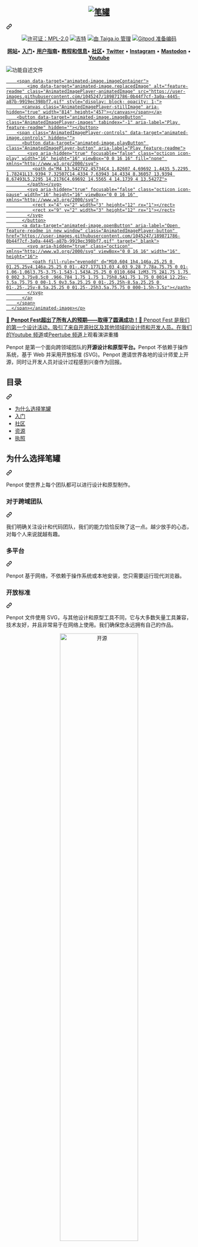 <div class="Box-sc-g0xbh4-0 bJMeLZ js-snippet-clipboard-copy-unpositioned" data-hpc="true"><article class="markdown-body entry-content container-lg" itemprop="text"><div class="markdown-heading" dir="auto"><h1 align="center" tabindex="-1" class="heading-element" dir="auto">
  <br>
  <a target="_blank" rel="noopener noreferrer nofollow" href="https://camo.githubusercontent.com/889a3a22c9f69d9bce1643f4f65bbdd01d863050d64682b2c48c5bcb9e635bd9/68747470733a2f2f70656e706f742e6170702f696d616765732f726561646d652f6769742d726561646d652d6865616465722e706e67"><img src="https://camo.githubusercontent.com/889a3a22c9f69d9bce1643f4f65bbdd01d863050d64682b2c48c5bcb9e635bd9/68747470733a2f2f70656e706f742e6170702f696d616765732f726561646d652f6769742d726561646d652d6865616465722e706e67" alt="笔罐" data-canonical-src="https://penpot.app/images/readme/git-readme-header.png" style="max-width: 100%;"></a>
</h1><a id="user-content-----" class="anchor" aria-label="永久链接：" href="#----"><svg class="octicon octicon-link" viewBox="0 0 16 16" version="1.1" width="16" height="16" aria-hidden="true"><path d="m7.775 3.275 1.25-1.25a3.5 3.5 0 1 1 4.95 4.95l-2.5 2.5a3.5 3.5 0 0 1-4.95 0 .751.751 0 0 1 .018-1.042.751.751 0 0 1 1.042-.018 1.998 1.998 0 0 0 2.83 0l2.5-2.5a2.002 2.002 0 0 0-2.83-2.83l-1.25 1.25a.751.751 0 0 1-1.042-.018.751.751 0 0 1-.018-1.042Zm-4.69 9.64a1.998 1.998 0 0 0 2.83 0l1.25-1.25a.751.751 0 0 1 1.042.018.751.751 0 0 1 .018 1.042l-1.25 1.25a3.5 3.5 0 1 1-4.95-4.95l2.5-2.5a3.5 3.5 0 0 1 4.95 0 .751.751 0 0 1-.018 1.042.751.751 0 0 1-1.042.018 1.998 1.998 0 0 0-2.83 0l-2.5 2.5a1.998 1.998 0 0 0 0 2.83Z"></path></svg></a></div>
<p align="center" dir="auto"><a href="https://www.mozilla.org/en-US/MPL/2.0" rel="nofollow"><img src="https://camo.githubusercontent.com/3fcf3d6b678ea15fde3cf7d6af0e242160366282d62a7c182d83a50bfee3f45e/68747470733a2f2f696d672e736869656c64732e696f2f62616467652f4d504c2d322e302d626c75652e737667" alt="许可证：MPL-2.0" style="max-width: 100%;"></a>
<a href="https://gitter.im/penpot/community" rel="nofollow"><img src="https://camo.githubusercontent.com/5b0aecb33434f82a7b158eab7247544235ada0cf7eeb9ce8e52562dd67f614b7/68747470733a2f2f6261646765732e6769747465722e696d2f736572656e6f2d78797a2f636f6d6d756e6974792e737667" alt="吉特" style="max-width: 100%;"></a>
<a href="https://tree.taiga.io/project/penpot/" title="由 Taiga.io 管理" rel="nofollow"><img src="https://camo.githubusercontent.com/4a1d1112f0272e3393b1e8da312ff4435418e9e2eb4c0964881e3680f90a653c/68747470733a2f2f696d672e736869656c64732e696f2f62616467652f6d616e61676564253230776974682d54414947412e696f2d3730396631342e737667" alt="由 Taiga.io 管理" style="max-width: 100%;"></a>
<a href="https://gitpod.io/#https://github.com/penpot/penpot" rel="nofollow"><img src="https://camo.githubusercontent.com/daadb4894128d1e19b72d80236f5959f1f2b47f9fe081373f3246131f0189f6c/68747470733a2f2f696d672e736869656c64732e696f2f62616467652f476974706f642d72656164792d2d746f2d2d636f64652d626c75653f6c6f676f3d676974706f64" alt="Gitpod 准备编码" style="max-width: 100%;"></a></p>
<p align="center" dir="auto">
    <a href="https://penpot.app/" rel="nofollow"><b><font style="vertical-align: inherit;"><font style="vertical-align: inherit;">网站</font></font></b></a><font style="vertical-align: inherit;"><font style="vertical-align: inherit;">•
    </font></font><a href="https://help.penpot.app/technical-guide/getting-started/" rel="nofollow"><b><font style="vertical-align: inherit;"><font style="vertical-align: inherit;">入门</font></font></b></a><font style="vertical-align: inherit;"><font style="vertical-align: inherit;">•
    </font></font><a href="https://help.penpot.app/user-guide/" rel="nofollow"><b><font style="vertical-align: inherit;"><font style="vertical-align: inherit;">用户指南</font></font></b></a><font style="vertical-align: inherit;"><font style="vertical-align: inherit;">•
    </font></font><a href="https://help.penpot.app/user-guide/introduction/info/" rel="nofollow"><b><font style="vertical-align: inherit;"><font style="vertical-align: inherit;">教程和信息</font></font></b></a><font style="vertical-align: inherit;"><font style="vertical-align: inherit;">•
    </font></font><a href="https://community.penpot.app/" rel="nofollow"><b><font style="vertical-align: inherit;"><font style="vertical-align: inherit;">社区</font></font></b></a><font style="vertical-align: inherit;"><font style="vertical-align: inherit;">•
    </font></font><a href="https://twitter.com/penpotapp" rel="nofollow"><b><font style="vertical-align: inherit;"><font style="vertical-align: inherit;"> Twitter</font></font></b></a><font style="vertical-align: inherit;"><font style="vertical-align: inherit;"> •
    </font></font><a href="https://instagram.com/penpot.app" rel="nofollow"><b><font style="vertical-align: inherit;"><font style="vertical-align: inherit;"> Instagram</font></font></b></a><font style="vertical-align: inherit;"><font style="vertical-align: inherit;"> •
    </font></font><a href="https://fosstodon.org/@penpot/" rel="nofollow"><b><font style="vertical-align: inherit;"><font style="vertical-align: inherit;"> Mastodon</font></font></b></a><font style="vertical-align: inherit;"><font style="vertical-align: inherit;"> •
    </font></font><a href="https://www.youtube.com/channel/UCAqS8G72uv9P5HG1IfgnQ9g" rel="nofollow"><b><font style="vertical-align: inherit;"><font style="vertical-align: inherit;"> Youtube</font></font></b></a>
</p>
<p dir="auto"><animated-image data-catalyst=""><a target="_blank" rel="noopener noreferrer nofollow" href="https://user-images.githubusercontent.com/1045247/189871786-0b44f7cf-3a0a-4445-a87b-9919ec398bf7.gif" data-target="animated-image.originalLink"><img src="https://user-images.githubusercontent.com/1045247/189871786-0b44f7cf-3a0a-4445-a87b-9919ec398bf7.gif" alt="功能自述文件" style="max-width: 100%; display: inline-block;" data-target="animated-image.originalImage"></a>
      <span class="AnimatedImagePlayer" data-target="animated-image.player" hidden="">
        <a data-target="animated-image.replacedLink" class="AnimatedImagePlayer-images" href="https://user-images.githubusercontent.com/1045247/189871786-0b44f7cf-3a0a-4445-a87b-9919ec398bf7.gif" target="_blank">
          
        <span data-target="animated-image.imageContainer">
            <img data-target="animated-image.replacedImage" alt="feature-readme" class="AnimatedImagePlayer-animatedImage" src="https://user-images.githubusercontent.com/1045247/189871786-0b44f7cf-3a0a-4445-a87b-9919ec398bf7.gif" style="display: block; opacity: 1;">
          <canvas class="AnimatedImagePlayer-stillImage" aria-hidden="true" width="814" height="457"></canvas></span></a>
        <button data-target="animated-image.imageButton" class="AnimatedImagePlayer-images" tabindex="-1" aria-label="Play feature-readme" hidden=""></button>
        <span class="AnimatedImagePlayer-controls" data-target="animated-image.controls" hidden="">
          <button data-target="animated-image.playButton" class="AnimatedImagePlayer-button" aria-label="Play feature-readme">
            <svg aria-hidden="true" focusable="false" class="octicon icon-play" width="16" height="16" viewBox="0 0 16 16" fill="none" xmlns="http://www.w3.org/2000/svg">
              <path d="M4 13.5427V2.45734C4 1.82607 4.69692 1.4435 5.2295 1.78241L13.9394 7.32507C14.4334 7.63943 14.4334 8.36057 13.9394 8.67493L5.2295 14.2176C4.69692 14.5565 4 14.1739 4 13.5427Z">
            </path></svg>
            <svg aria-hidden="true" focusable="false" class="octicon icon-pause" width="16" height="16" viewBox="0 0 16 16" xmlns="http://www.w3.org/2000/svg">
              <rect x="4" y="2" width="3" height="12" rx="1"></rect>
              <rect x="9" y="2" width="3" height="12" rx="1"></rect>
            </svg>
          </button>
          <a data-target="animated-image.openButton" aria-label="Open feature-readme in new window" class="AnimatedImagePlayer-button" href="https://user-images.githubusercontent.com/1045247/189871786-0b44f7cf-3a0a-4445-a87b-9919ec398bf7.gif" target="_blank">
            <svg aria-hidden="true" class="octicon" xmlns="http://www.w3.org/2000/svg" viewBox="0 0 16 16" width="16" height="16">
              <path fill-rule="evenodd" d="M10.604 1h4.146a.25.25 0 01.25.25v4.146a.25.25 0 01-.427.177L13.03 4.03 9.28 7.78a.75.75 0 01-1.06-1.06l3.75-3.75-1.543-1.543A.25.25 0 0110.604 1zM3.75 2A1.75 1.75 0 002 3.75v8.5c0 .966.784 1.75 1.75 1.75h8.5A1.75 1.75 0 0014 12.25v-3.5a.75.75 0 00-1.5 0v3.5a.25.25 0 01-.25.25h-8.5a.25.25 0 01-.25-.25v-8.5a.25.25 0 01.25-.25h3.5a.75.75 0 000-1.5h-3.5z"></path>
            </svg>
          </a>
        </span>
      </span></animated-image></p>
<p dir="auto"><font style="vertical-align: inherit;"><font style="vertical-align: inherit;">🎇 </font></font><strong><font style="vertical-align: inherit;"><font style="vertical-align: inherit;">Penpot Fest超出了所有人的预期——取得了圆满成功！</font></font></strong><font style="vertical-align: inherit;"><font style="vertical-align: inherit;">🎇 Penpot Fest 是我们的第一个设计活动，吸引了来自开源社区及其他领域的设计师和开发人员。</font></font><a href="https://www.youtube.com/playlist?list=PLgcCPfOv5v56-fghJo2dHNBqL9zlDTslh" rel="nofollow"><font style="vertical-align: inherit;"><font style="vertical-align: inherit;">在我们的Youtube 频道</font></font></a><font style="vertical-align: inherit;"><font style="vertical-align: inherit;">或</font><a href="https://peertube.kaleidos.net/w/p/1tWgyJTt8sKbWwCEcBimZW" rel="nofollow"><font style="vertical-align: inherit;">Peertube 频道</font></a><font style="vertical-align: inherit;">上观看演讲重播</font></font><a href="https://peertube.kaleidos.net/w/p/1tWgyJTt8sKbWwCEcBimZW" rel="nofollow"><font style="vertical-align: inherit;"></font></a></p>
<p dir="auto"><font style="vertical-align: inherit;"><font style="vertical-align: inherit;">Penpot 是第一个</font><font style="vertical-align: inherit;">面向跨领域团队的</font></font><strong><font style="vertical-align: inherit;"><font style="vertical-align: inherit;">开源设计和原型平台。</font></font></strong><font style="vertical-align: inherit;"><font style="vertical-align: inherit;">Penpot 不依赖于操作系统，基于 Web 并采用开放标准 (SVG)。</font><font style="vertical-align: inherit;">Penpot 邀请世界各地的设计师爱上开源，同时让开发人员对设计过程感到兴奋作为回报。</font></font></p>
<div class="markdown-heading" dir="auto"><h2 tabindex="-1" class="heading-element" dir="auto"><font style="vertical-align: inherit;"><font style="vertical-align: inherit;">目录</font></font></h2><a id="user-content-table-of-contents" class="anchor" aria-label="永久链接：目录" href="#table-of-contents"><svg class="octicon octicon-link" viewBox="0 0 16 16" version="1.1" width="16" height="16" aria-hidden="true"><path d="m7.775 3.275 1.25-1.25a3.5 3.5 0 1 1 4.95 4.95l-2.5 2.5a3.5 3.5 0 0 1-4.95 0 .751.751 0 0 1 .018-1.042.751.751 0 0 1 1.042-.018 1.998 1.998 0 0 0 2.83 0l2.5-2.5a2.002 2.002 0 0 0-2.83-2.83l-1.25 1.25a.751.751 0 0 1-1.042-.018.751.751 0 0 1-.018-1.042Zm-4.69 9.64a1.998 1.998 0 0 0 2.83 0l1.25-1.25a.751.751 0 0 1 1.042.018.751.751 0 0 1 .018 1.042l-1.25 1.25a3.5 3.5 0 1 1-4.95-4.95l2.5-2.5a3.5 3.5 0 0 1 4.95 0 .751.751 0 0 1-.018 1.042.751.751 0 0 1-1.042.018 1.998 1.998 0 0 0-2.83 0l-2.5 2.5a1.998 1.998 0 0 0 0 2.83Z"></path></svg></a></div>
<ul dir="auto">
<li><a href="#why-penpot"><font style="vertical-align: inherit;"><font style="vertical-align: inherit;">为什么选择笔罐</font></font></a></li>
<li><a href="#getting-started"><font style="vertical-align: inherit;"><font style="vertical-align: inherit;">入门</font></font></a></li>
<li><a href="#community"><font style="vertical-align: inherit;"><font style="vertical-align: inherit;">社区</font></font></a></li>
<li><a href="#resources"><font style="vertical-align: inherit;"><font style="vertical-align: inherit;">资源</font></font></a></li>
<li><a href="#license"><font style="vertical-align: inherit;"><font style="vertical-align: inherit;">执照</font></font></a></li>
</ul>
<div class="markdown-heading" dir="auto"><h2 tabindex="-1" class="heading-element" dir="auto"><font style="vertical-align: inherit;"><font style="vertical-align: inherit;">为什么选择笔罐</font></font></h2><a id="user-content-why-penpot" class="anchor" aria-label="永久链接：为什么选择 Penpot" href="#why-penpot"><svg class="octicon octicon-link" viewBox="0 0 16 16" version="1.1" width="16" height="16" aria-hidden="true"><path d="m7.775 3.275 1.25-1.25a3.5 3.5 0 1 1 4.95 4.95l-2.5 2.5a3.5 3.5 0 0 1-4.95 0 .751.751 0 0 1 .018-1.042.751.751 0 0 1 1.042-.018 1.998 1.998 0 0 0 2.83 0l2.5-2.5a2.002 2.002 0 0 0-2.83-2.83l-1.25 1.25a.751.751 0 0 1-1.042-.018.751.751 0 0 1-.018-1.042Zm-4.69 9.64a1.998 1.998 0 0 0 2.83 0l1.25-1.25a.751.751 0 0 1 1.042.018.751.751 0 0 1 .018 1.042l-1.25 1.25a3.5 3.5 0 1 1-4.95-4.95l2.5-2.5a3.5 3.5 0 0 1 4.95 0 .751.751 0 0 1-.018 1.042.751.751 0 0 1-1.042.018 1.998 1.998 0 0 0-2.83 0l-2.5 2.5a1.998 1.998 0 0 0 0 2.83Z"></path></svg></a></div>
<p dir="auto"><font style="vertical-align: inherit;"><font style="vertical-align: inherit;">Penpot 使世界上每个团队都可以进行设计和原型制作。</font></font></p>
<div class="markdown-heading" dir="auto"><h3 tabindex="-1" class="heading-element" dir="auto"><font style="vertical-align: inherit;"><font style="vertical-align: inherit;">对于跨域团队</font></font></h3><a id="user-content-for-cross-domain-teams" class="anchor" aria-label="永久链接：适用于跨域团队" href="#for-cross-domain-teams"><svg class="octicon octicon-link" viewBox="0 0 16 16" version="1.1" width="16" height="16" aria-hidden="true"><path d="m7.775 3.275 1.25-1.25a3.5 3.5 0 1 1 4.95 4.95l-2.5 2.5a3.5 3.5 0 0 1-4.95 0 .751.751 0 0 1 .018-1.042.751.751 0 0 1 1.042-.018 1.998 1.998 0 0 0 2.83 0l2.5-2.5a2.002 2.002 0 0 0-2.83-2.83l-1.25 1.25a.751.751 0 0 1-1.042-.018.751.751 0 0 1-.018-1.042Zm-4.69 9.64a1.998 1.998 0 0 0 2.83 0l1.25-1.25a.751.751 0 0 1 1.042.018.751.751 0 0 1 .018 1.042l-1.25 1.25a3.5 3.5 0 1 1-4.95-4.95l2.5-2.5a3.5 3.5 0 0 1 4.95 0 .751.751 0 0 1-.018 1.042.751.751 0 0 1-1.042.018 1.998 1.998 0 0 0-2.83 0l-2.5 2.5a1.998 1.998 0 0 0 0 2.83Z"></path></svg></a></div>
<p dir="auto"><font style="vertical-align: inherit;"><font style="vertical-align: inherit;">我们明确关注设计和代码团队，我们的能力恰恰反映了这一点。</font><font style="vertical-align: inherit;">越少放手的心态，对每个人来说就越有趣。</font></font></p>
<div class="markdown-heading" dir="auto"><h3 tabindex="-1" class="heading-element" dir="auto"><font style="vertical-align: inherit;"><font style="vertical-align: inherit;">多平台</font></font></h3><a id="user-content-multiplatform" class="anchor" aria-label="永久链接：多平台" href="#multiplatform"><svg class="octicon octicon-link" viewBox="0 0 16 16" version="1.1" width="16" height="16" aria-hidden="true"><path d="m7.775 3.275 1.25-1.25a3.5 3.5 0 1 1 4.95 4.95l-2.5 2.5a3.5 3.5 0 0 1-4.95 0 .751.751 0 0 1 .018-1.042.751.751 0 0 1 1.042-.018 1.998 1.998 0 0 0 2.83 0l2.5-2.5a2.002 2.002 0 0 0-2.83-2.83l-1.25 1.25a.751.751 0 0 1-1.042-.018.751.751 0 0 1-.018-1.042Zm-4.69 9.64a1.998 1.998 0 0 0 2.83 0l1.25-1.25a.751.751 0 0 1 1.042.018.751.751 0 0 1 .018 1.042l-1.25 1.25a3.5 3.5 0 1 1-4.95-4.95l2.5-2.5a3.5 3.5 0 0 1 4.95 0 .751.751 0 0 1-.018 1.042.751.751 0 0 1-1.042.018 1.998 1.998 0 0 0-2.83 0l-2.5 2.5a1.998 1.998 0 0 0 0 2.83Z"></path></svg></a></div>
<p dir="auto"><font style="vertical-align: inherit;"><font style="vertical-align: inherit;">Penpot 基于网络，不依赖于操作系统或本地安装，您只需要运行现代浏览器。</font></font></p>
<div class="markdown-heading" dir="auto"><h3 tabindex="-1" class="heading-element" dir="auto"><font style="vertical-align: inherit;"><font style="vertical-align: inherit;">开放标准</font></font></h3><a id="user-content-open-standards" class="anchor" aria-label="永久链接：开放标准" href="#open-standards"><svg class="octicon octicon-link" viewBox="0 0 16 16" version="1.1" width="16" height="16" aria-hidden="true"><path d="m7.775 3.275 1.25-1.25a3.5 3.5 0 1 1 4.95 4.95l-2.5 2.5a3.5 3.5 0 0 1-4.95 0 .751.751 0 0 1 .018-1.042.751.751 0 0 1 1.042-.018 1.998 1.998 0 0 0 2.83 0l2.5-2.5a2.002 2.002 0 0 0-2.83-2.83l-1.25 1.25a.751.751 0 0 1-1.042-.018.751.751 0 0 1-.018-1.042Zm-4.69 9.64a1.998 1.998 0 0 0 2.83 0l1.25-1.25a.751.751 0 0 1 1.042.018.751.751 0 0 1 .018 1.042l-1.25 1.25a3.5 3.5 0 1 1-4.95-4.95l2.5-2.5a3.5 3.5 0 0 1 4.95 0 .751.751 0 0 1-.018 1.042.751.751 0 0 1-1.042.018 1.998 1.998 0 0 0-2.83 0l-2.5 2.5a1.998 1.998 0 0 0 0 2.83Z"></path></svg></a></div>
<p dir="auto"><font style="vertical-align: inherit;"><font style="vertical-align: inherit;">Penpot 文件使用 SVG，与其他设计和原型工具不同，它与大多数矢量工具兼容，技术友好，并且非常易于在网络上使用。</font><font style="vertical-align: inherit;">我们确保您永远拥有自己的作品。</font></font></p>
<p align="center" dir="auto">
  <a target="_blank" rel="noopener noreferrer nofollow" href="https://camo.githubusercontent.com/ff585052be9a7ed0f5100dac8fbf0920f58bbf1a25ad7fedbfd11d070cfbf5bb/68747470733a2f2f70656e706f742e6170702f696d616765732f726561646d652f6769742d6f70656e2e706e67"><img src="https://camo.githubusercontent.com/ff585052be9a7ed0f5100dac8fbf0920f58bbf1a25ad7fedbfd11d070cfbf5bb/68747470733a2f2f70656e706f742e6170702f696d616765732f726561646d652f6769742d6f70656e2e706e67" alt="开源" style="width: 65%; max-width: 100%;" data-canonical-src="https://penpot.app/images/readme/git-open.png"></a>
</p>
<div class="markdown-heading" dir="auto"><h2 tabindex="-1" class="heading-element" dir="auto"><font style="vertical-align: inherit;"><font style="vertical-align: inherit;">入门</font></font></h2><a id="user-content-getting-started" class="anchor" aria-label="永久链接：开始使用" href="#getting-started"><svg class="octicon octicon-link" viewBox="0 0 16 16" version="1.1" width="16" height="16" aria-hidden="true"><path d="m7.775 3.275 1.25-1.25a3.5 3.5 0 1 1 4.95 4.95l-2.5 2.5a3.5 3.5 0 0 1-4.95 0 .751.751 0 0 1 .018-1.042.751.751 0 0 1 1.042-.018 1.998 1.998 0 0 0 2.83 0l2.5-2.5a2.002 2.002 0 0 0-2.83-2.83l-1.25 1.25a.751.751 0 0 1-1.042-.018.751.751 0 0 1-.018-1.042Zm-4.69 9.64a1.998 1.998 0 0 0 2.83 0l1.25-1.25a.751.751 0 0 1 1.042.018.751.751 0 0 1 .018 1.042l-1.25 1.25a3.5 3.5 0 1 1-4.95-4.95l2.5-2.5a3.5 3.5 0 0 1 4.95 0 .751.751 0 0 1-.018 1.042.751.751 0 0 1-1.042.018 1.998 1.998 0 0 0-2.83 0l-2.5 2.5a1.998 1.998 0 0 0 0 2.83Z"></path></svg></a></div>
<div class="markdown-heading" dir="auto"><h3 tabindex="-1" class="heading-element" dir="auto"><font style="vertical-align: inherit;"><font style="vertical-align: inherit;">使用 Elestio 安装</font></font></h3><a id="user-content-install-with-elestio" class="anchor" aria-label="永久链接：使用 Elestio 安装" href="#install-with-elestio"><svg class="octicon octicon-link" viewBox="0 0 16 16" version="1.1" width="16" height="16" aria-hidden="true"><path d="m7.775 3.275 1.25-1.25a3.5 3.5 0 1 1 4.95 4.95l-2.5 2.5a3.5 3.5 0 0 1-4.95 0 .751.751 0 0 1 .018-1.042.751.751 0 0 1 1.042-.018 1.998 1.998 0 0 0 2.83 0l2.5-2.5a2.002 2.002 0 0 0-2.83-2.83l-1.25 1.25a.751.751 0 0 1-1.042-.018.751.751 0 0 1-.018-1.042Zm-4.69 9.64a1.998 1.998 0 0 0 2.83 0l1.25-1.25a.751.751 0 0 1 1.042.018.751.751 0 0 1 .018 1.042l-1.25 1.25a3.5 3.5 0 1 1-4.95-4.95l2.5-2.5a3.5 3.5 0 0 1 4.95 0 .751.751 0 0 1-.018 1.042.751.751 0 0 1-1.042.018 1.998 1.998 0 0 0-2.83 0l-2.5 2.5a1.998 1.998 0 0 0 0 2.83Z"></path></svg></a></div>
<p dir="auto"><a href="https://elest.io/" rel="nofollow"><font style="vertical-align: inherit;"><font style="vertical-align: inherit;">Elestio</font></font></a><font style="vertical-align: inherit;"><font style="vertical-align: inherit;">为精选开源软件的本地实例提供完全托管的服务！</font><font style="vertical-align: inherit;">这意味着您只需 3 分钟即可部署 Penpot 的专用实例，无需任何技术知识。</font></font></p>
<p dir="auto"><font style="vertical-align: inherit;"><font style="vertical-align: inherit;">您无需担心 DNS 配置、SMTP、备份、SSL 证书、操作系统和 Penpot 升级等等。</font></font></p>
<p dir="auto"><a href="https://help.penpot.app/technical-guide/getting-started/#install-with-elestio" rel="nofollow"><font style="vertical-align: inherit;"><font style="vertical-align: inherit;">开始使用 Elestio。</font></font></a></p>
<div class="markdown-heading" dir="auto"><h3 tabindex="-1" class="heading-element" dir="auto"><font style="vertical-align: inherit;"><font style="vertical-align: inherit;">使用 Docker 安装</font></font></h3><a id="user-content-install-with-docker" class="anchor" aria-label="永久链接：使用 Docker 安装" href="#install-with-docker"><svg class="octicon octicon-link" viewBox="0 0 16 16" version="1.1" width="16" height="16" aria-hidden="true"><path d="m7.775 3.275 1.25-1.25a3.5 3.5 0 1 1 4.95 4.95l-2.5 2.5a3.5 3.5 0 0 1-4.95 0 .751.751 0 0 1 .018-1.042.751.751 0 0 1 1.042-.018 1.998 1.998 0 0 0 2.83 0l2.5-2.5a2.002 2.002 0 0 0-2.83-2.83l-1.25 1.25a.751.751 0 0 1-1.042-.018.751.751 0 0 1-.018-1.042Zm-4.69 9.64a1.998 1.998 0 0 0 2.83 0l1.25-1.25a.751.751 0 0 1 1.042.018.751.751 0 0 1 .018 1.042l-1.25 1.25a3.5 3.5 0 1 1-4.95-4.95l2.5-2.5a3.5 3.5 0 0 1 4.95 0 .751.751 0 0 1-.018 1.042.751.751 0 0 1-1.042.018 1.998 1.998 0 0 0-2.83 0l-2.5 2.5a1.998 1.998 0 0 0 0 2.83Z"></path></svg></a></div>
<p dir="auto"><font style="vertical-align: inherit;"><font style="vertical-align: inherit;">您还可以在本地开始使用 Penpot 或使用</font></font><strong><font style="vertical-align: inherit;"><font style="vertical-align: inherit;">docker</font></font></strong><font style="vertical-align: inherit;"><font style="vertical-align: inherit;">和</font></font><strong><font style="vertical-align: inherit;"><font style="vertical-align: inherit;">docker-compose</font></font></strong><font style="vertical-align: inherit;"><font style="vertical-align: inherit;">自行托管它。</font></font></p>
<p dir="auto"><font style="vertical-align: inherit;"><a href="https://help.penpot.app/technical-guide/getting-started/#install-with-docker" rel="nofollow"><font style="vertical-align: inherit;">这是Docker 入门的</font></a><font style="vertical-align: inherit;">分步指南。</font></font><a href="https://help.penpot.app/technical-guide/getting-started/#install-with-docker" rel="nofollow"><font style="vertical-align: inherit;"></font></a></p>
<div class="markdown-heading" dir="auto"><h3 tabindex="-1" class="heading-element" dir="auto"><font style="vertical-align: inherit;"><font style="vertical-align: inherit;">笔罐云应用</font></font></h3><a id="user-content-penpot-cloud-app" class="anchor" aria-label="永久链接：Penpot 云应用程序" href="#penpot-cloud-app"><svg class="octicon octicon-link" viewBox="0 0 16 16" version="1.1" width="16" height="16" aria-hidden="true"><path d="m7.775 3.275 1.25-1.25a3.5 3.5 0 1 1 4.95 4.95l-2.5 2.5a3.5 3.5 0 0 1-4.95 0 .751.751 0 0 1 .018-1.042.751.751 0 0 1 1.042-.018 1.998 1.998 0 0 0 2.83 0l2.5-2.5a2.002 2.002 0 0 0-2.83-2.83l-1.25 1.25a.751.751 0 0 1-1.042-.018.751.751 0 0 1-.018-1.042Zm-4.69 9.64a1.998 1.998 0 0 0 2.83 0l1.25-1.25a.751.751 0 0 1 1.042.018.751.751 0 0 1 .018 1.042l-1.25 1.25a3.5 3.5 0 1 1-4.95-4.95l2.5-2.5a3.5 3.5 0 0 1 4.95 0 .751.751 0 0 1-.018 1.042.751.751 0 0 1-1.042.018 1.998 1.998 0 0 0-2.83 0l-2.5 2.5a1.998 1.998 0 0 0 0 2.83Z"></path></svg></a></div>
<p dir="auto"><font style="vertical-align: inherit;"><font style="vertical-align: inherit;">如果您不想在本地环境中安装 Penpot，</font></font><a href="https://design.penpot.app" rel="nofollow"><font style="vertical-align: inherit;"><font style="vertical-align: inherit;">请登录或注册我们的 Penpot 云应用程序</font></font></a><font style="vertical-align: inherit;"><font style="vertical-align: inherit;">。</font><font style="vertical-align: inherit;">创建一个团队来共同处理项目并共享设计资产，或者立即跳入 Penpot 并开始</font><font style="vertical-align: inherit;">自己</font></font><strong><font style="vertical-align: inherit;"><font style="vertical-align: inherit;">设计。</font></font></strong><font style="vertical-align: inherit;"></font></p>
<p align="center" dir="auto">
  <a target="_blank" rel="noopener noreferrer nofollow" href="https://camo.githubusercontent.com/3ff0bfbe5af83d176024d4c02580e427b791bb7d804e9de1ee978638f9d1d31d/68747470733a2f2f70656e706f742e6170702f696d616765732f726561646d652f6769742d73656c662d686f73742e706e67"><img src="https://camo.githubusercontent.com/3ff0bfbe5af83d176024d4c02580e427b791bb7d804e9de1ee978638f9d1d31d/68747470733a2f2f70656e706f742e6170702f696d616765732f726561646d652f6769742d73656c662d686f73742e706e67" alt="入门" style="width: 65%; max-width: 100%;" data-canonical-src="https://penpot.app/images/readme/git-self-host.png"></a>
</p>
<div class="markdown-heading" dir="auto"><h2 tabindex="-1" class="heading-element" dir="auto"><font style="vertical-align: inherit;"><font style="vertical-align: inherit;">社区</font></font></h2><a id="user-content-community" class="anchor" aria-label="永久链接：社区" href="#community"><svg class="octicon octicon-link" viewBox="0 0 16 16" version="1.1" width="16" height="16" aria-hidden="true"><path d="m7.775 3.275 1.25-1.25a3.5 3.5 0 1 1 4.95 4.95l-2.5 2.5a3.5 3.5 0 0 1-4.95 0 .751.751 0 0 1 .018-1.042.751.751 0 0 1 1.042-.018 1.998 1.998 0 0 0 2.83 0l2.5-2.5a2.002 2.002 0 0 0-2.83-2.83l-1.25 1.25a.751.751 0 0 1-1.042-.018.751.751 0 0 1-.018-1.042Zm-4.69 9.64a1.998 1.998 0 0 0 2.83 0l1.25-1.25a.751.751 0 0 1 1.042.018.751.751 0 0 1 .018 1.042l-1.25 1.25a3.5 3.5 0 1 1-4.95-4.95l2.5-2.5a3.5 3.5 0 0 1 4.95 0 .751.751 0 0 1-.018 1.042.751.751 0 0 1-1.042.018 1.998 1.998 0 0 0-2.83 0l-2.5 2.5a1.998 1.998 0 0 0 0 2.83Z"></path></svg></a></div>
<p dir="auto"><font style="vertical-align: inherit;"><font style="vertical-align: inherit;">我们热爱开源软件社区。</font><font style="vertical-align: inherit;">贡献是我们的热情，如果您也是如此，</font></font><a href="https://community.penpot.app/" rel="nofollow"><font style="vertical-align: inherit;"><font style="vertical-align: inherit;">请参与</font></font></a><font style="vertical-align: inherit;"><font style="vertical-align: inherit;">并</font></font><a href="https://community.penpot.app/c/help-us-improve-penpot/7" rel="nofollow"><font style="vertical-align: inherit;"><font style="vertical-align: inherit;">改进</font></font></a><font style="vertical-align: inherit;"><font style="vertical-align: inherit;">Penpot。</font><font style="vertical-align: inherit;">欢迎您提出所有想法和代码！</font></font></p>
<p dir="auto"><font style="vertical-align: inherit;"><font style="vertical-align: inherit;">如果您需要帮助或有任何疑问；</font><font style="vertical-align: inherit;">如果您想分享使用 Penpot 的经验或获得灵感；</font><font style="vertical-align: inherit;">如果您想认识我们的开发人员和设计师社区，</font></font><a href="https://community.penpot.app/" rel="nofollow"><font style="vertical-align: inherit;"><font style="vertical-align: inherit;">请加入我们的社区</font></font></a><font style="vertical-align: inherit;"><font style="vertical-align: inherit;">！</font></font></p>
<p dir="auto"><font style="vertical-align: inherit;"><font style="vertical-align: inherit;">您会发现以下类别：</font></font></p>
<ul dir="auto">
<li><a href="https://community.penpot.app/c/ask-for-help-using-penpot/6" rel="nofollow"><font style="vertical-align: inherit;"><font style="vertical-align: inherit;">询问社区</font></font></a></li>
<li><a href="https://community.penpot.app/c/technical/8" rel="nofollow"><font style="vertical-align: inherit;"><font style="vertical-align: inherit;">故障排除</font></font></a></li>
<li><a href="https://community.penpot.app/c/help-us-improve-penpot/7" rel="nofollow"><font style="vertical-align: inherit;"><font style="vertical-align: inherit;">帮助我们改进笔罐</font></font></a></li>
<li><a href="https://community.penpot.app/c/madewithpenpot/9" rel="nofollow"><font style="vertical-align: inherit;"><font style="vertical-align: inherit;">#MadeWithPenpot</font></font></a></li>
<li><a href="https://community.penpot.app/c/announcements/5" rel="nofollow"><font style="vertical-align: inherit;"><font style="vertical-align: inherit;">活动和公告</font></font></a></li>
<li><a href="https://community.penpot.app/c/inside-penpot/21" rel="nofollow"><font style="vertical-align: inherit;"><font style="vertical-align: inherit;">笔罐内部</font></font></a></li>
<li><a href="https://community.penpot.app/c/penpot-in-your-language/12" rel="nofollow"><font style="vertical-align: inherit;"><font style="vertical-align: inherit;">笔罐 用您的语言</font></font></a></li>
</ul>
<p align="center" dir="auto">
  <a target="_blank" rel="noopener noreferrer nofollow" href="https://camo.githubusercontent.com/efa0e1bcd99131af7ffb8694a1b4e54072dc9f7ff7ec3460177711ca0f861997/68747470733a2f2f70656e706f742e6170702f696d616765732f726561646d652f6769742d636f6c6c61626f726174652e706e67"><img src="https://camo.githubusercontent.com/efa0e1bcd99131af7ffb8694a1b4e54072dc9f7ff7ec3460177711ca0f861997/68747470733a2f2f70656e706f742e6170702f696d616765732f726561646d652f6769742d636f6c6c61626f726174652e706e67" alt="社区" style="width: 65%; max-width: 100%;" data-canonical-src="https://penpot.app/images/readme/git-collaborate.png"></a>
</p>
<div class="markdown-heading" dir="auto"><h2 tabindex="-1" class="heading-element" dir="auto"><font style="vertical-align: inherit;"><font style="vertical-align: inherit;">贡献</font></font></h2><a id="user-content-contributing" class="anchor" aria-label="永久链接：贡献" href="#contributing"><svg class="octicon octicon-link" viewBox="0 0 16 16" version="1.1" width="16" height="16" aria-hidden="true"><path d="m7.775 3.275 1.25-1.25a3.5 3.5 0 1 1 4.95 4.95l-2.5 2.5a3.5 3.5 0 0 1-4.95 0 .751.751 0 0 1 .018-1.042.751.751 0 0 1 1.042-.018 1.998 1.998 0 0 0 2.83 0l2.5-2.5a2.002 2.002 0 0 0-2.83-2.83l-1.25 1.25a.751.751 0 0 1-1.042-.018.751.751 0 0 1-.018-1.042Zm-4.69 9.64a1.998 1.998 0 0 0 2.83 0l1.25-1.25a.751.751 0 0 1 1.042.018.751.751 0 0 1 .018 1.042l-1.25 1.25a3.5 3.5 0 1 1-4.95-4.95l2.5-2.5a3.5 3.5 0 0 1 4.95 0 .751.751 0 0 1-.018 1.042.751.751 0 0 1-1.042.018 1.998 1.998 0 0 0-2.83 0l-2.5 2.5a1.998 1.998 0 0 0 0 2.83Z"></path></svg></a></div>
<p dir="auto"><font style="vertical-align: inherit;"><font style="vertical-align: inherit;">每一种贡献都会对Penpot的提升有很大帮助。</font><font style="vertical-align: inherit;">你将如何参与？</font><font style="vertical-align: inherit;">欢迎您提出所有想法、设计和代码：</font></font></p>
<ul dir="auto">
<li><font style="vertical-align: inherit;"><font style="vertical-align: inherit;">邀请您的</font></font><a href="https://design.penpot.app/#/auth/register" rel="nofollow"><font style="vertical-align: inherit;"><font style="vertical-align: inherit;">团队加入</font></font></a></li>
<li><font style="vertical-align: inherit;"><font style="vertical-align: inherit;">为这个仓库加注星标并在社交媒体上关注我们：   </font></font><a href="https://twitter.com/penpotapp" rel="nofollow"><font style="vertical-align: inherit;"><font style="vertical-align: inherit;">Twitter</font></font></a><font style="vertical-align: inherit;"><font style="vertical-align: inherit;">、</font></font><a href="https://instagram.com/penpot.app" rel="nofollow"><font style="vertical-align: inherit;"><font style="vertical-align: inherit;">Instagram</font></font></a><font style="vertical-align: inherit;"><font style="vertical-align: inherit;">、</font></font><a href="https://www.youtube.com/c/Penpot" rel="nofollow"><font style="vertical-align: inherit;"><font style="vertical-align: inherit;">Youtube</font></font></a><font style="vertical-align: inherit;"><font style="vertical-align: inherit;">或</font></font><a href="https://fosstodon.org/@penpot/" rel="nofollow"><font style="vertical-align: inherit;"><font style="vertical-align: inherit;">Mastodon</font></font></a><font style="vertical-align: inherit;"><font style="vertical-align: inherit;">。</font></font></li>
<li><font style="vertical-align: inherit;"><font style="vertical-align: inherit;">参与</font></font><a href="https://community.penpot.app/" rel="nofollow"><font style="vertical-align: inherit;"><font style="vertical-align: inherit;">社区</font></font></a><font style="vertical-align: inherit;"><font style="vertical-align: inherit;">提问和回答问题、对他人的文章做出反应或打开自己的对话。</font></font></li>
<li><font style="vertical-align: inherit;"></font><a href="https://help.penpot.app/contributing-guide/reporting-bugs/" rel="nofollow"><font style="vertical-align: inherit;"><font style="vertical-align: inherit;">使用我们的错误搜寻</font></font></a><font style="vertical-align: inherit;"><font style="vertical-align: inherit;">或</font><a href="https://github.com/penpot/penpot/issues"><font style="vertical-align: inherit;">GitHub 问题</font></a><font style="vertical-align: inherit;">的简单指南报告错误</font></font><a href="https://github.com/penpot/penpot/issues"><font style="vertical-align: inherit;"></font></a></li>
<li><font style="vertical-align: inherit;"><font style="vertical-align: inherit;">创建和共享</font><font style="vertical-align: inherit;">对社区有帮助的</font></font><a href="https://penpot.app/libraries-templates.html" rel="nofollow"><font style="vertical-align: inherit;"><font style="vertical-align: inherit;">库和模板</font></font></a><font style="vertical-align: inherit;"></font></li>
<li><font style="vertical-align: inherit;"><font style="vertical-align: inherit;">成为一名</font></font><a href="https://help.penpot.app/contributing-guide/translations" rel="nofollow"><font style="vertical-align: inherit;"><font style="vertical-align: inherit;">翻译员</font></font></a></li>
<li><font style="vertical-align: inherit;"><font style="vertical-align: inherit;">提供反馈：</font></font><a href="mailto:support@penpot.app"><font style="vertical-align: inherit;"><font style="vertical-align: inherit;">给我们发邮件</font></font></a></li>
<li><strong><font style="vertical-align: inherit;"><font style="vertical-align: inherit;">为 Penpot 的代码做出贡献：</font></font></strong> <a href="https://www.youtube.com/watch?v=TpN0osiY-8k" rel="nofollow"><font style="vertical-align: inherit;"><font style="vertical-align: inherit;">观看 Penpot 首席信息官兼开发人员 Alejandro Alonso 制作的视频</font></font></a><font style="vertical-align: inherit;"><font style="vertical-align: inherit;">，他为我们提供了如何使用 Penpot 存储库并在前端和后端进行更改的实践演示</font></font></li>
</ul>
<p dir="auto"><font style="vertical-align: inherit;"><font style="vertical-align: inherit;">要找到（几乎）您需要了解的有关如何为 Penpot 做出贡献的所有信息，请参阅</font></font><a href="https://help.penpot.app/contributing-guide/" rel="nofollow"><font style="vertical-align: inherit;"><font style="vertical-align: inherit;">贡献指南</font></font></a><font style="vertical-align: inherit;"><font style="vertical-align: inherit;">。</font></font></p>
<p align="center" dir="auto">
  <a target="_blank" rel="noopener noreferrer nofollow" href="https://camo.githubusercontent.com/9121f92927fcdb2f3d47a827553366ec1953881ca29f42698729db4e1a531319/68747470733a2f2f70656e706f742e6170702f696d616765732f726561646d652f6769742d636f6d6d756e6974792e706e67"><img src="https://camo.githubusercontent.com/9121f92927fcdb2f3d47a827553366ec1953881ca29f42698729db4e1a531319/68747470733a2f2f70656e706f742e6170702f696d616765732f726561646d652f6769742d636f6d6d756e6974792e706e67" alt="贡献" style="width: 65%; max-width: 100%;" data-canonical-src="https://penpot.app/images/readme/git-community.png"></a>
</p>
<div class="markdown-heading" dir="auto"><h2 tabindex="-1" class="heading-element" dir="auto"><font style="vertical-align: inherit;"><font style="vertical-align: inherit;">资源</font></font></h2><a id="user-content-resources" class="anchor" aria-label="永久链接：资源" href="#resources"><svg class="octicon octicon-link" viewBox="0 0 16 16" version="1.1" width="16" height="16" aria-hidden="true"><path d="m7.775 3.275 1.25-1.25a3.5 3.5 0 1 1 4.95 4.95l-2.5 2.5a3.5 3.5 0 0 1-4.95 0 .751.751 0 0 1 .018-1.042.751.751 0 0 1 1.042-.018 1.998 1.998 0 0 0 2.83 0l2.5-2.5a2.002 2.002 0 0 0-2.83-2.83l-1.25 1.25a.751.751 0 0 1-1.042-.018.751.751 0 0 1-.018-1.042Zm-4.69 9.64a1.998 1.998 0 0 0 2.83 0l1.25-1.25a.751.751 0 0 1 1.042.018.751.751 0 0 1 .018 1.042l-1.25 1.25a3.5 3.5 0 1 1-4.95-4.95l2.5-2.5a3.5 3.5 0 0 1 4.95 0 .751.751 0 0 1-.018 1.042.751.751 0 0 1-1.042.018 1.998 1.998 0 0 0-2.83 0l-2.5 2.5a1.998 1.998 0 0 0 0 2.83Z"></path></svg></a></div>
<p dir="auto"><font style="vertical-align: inherit;"><font style="vertical-align: inherit;">您可以提出和回答问题，进行开放式对话，并跟进影响项目的决策。</font></font></p>
<p dir="auto"><font style="vertical-align: inherit;"><font style="vertical-align: inherit;">💾</font></font><a href="https://help.penpot.app/technical-guide/" rel="nofollow"><font style="vertical-align: inherit;"><font style="vertical-align: inherit;">文档</font></font></a></p>
<p dir="auto"><font style="vertical-align: inherit;"><font style="vertical-align: inherit;">🚀</font></font><a href="https://help.penpot.app/technical-guide/getting-started/" rel="nofollow"><font style="vertical-align: inherit;"><font style="vertical-align: inherit;">开始使用</font></font></a></p>
<p dir="auto"><font style="vertical-align: inherit;"><font style="vertical-align: inherit;">✏️</font></font><a href="https://www.youtube.com/playlist?list=PLgcCPfOv5v54WpXhHmNO7T-YC7AE-SRsr" rel="nofollow"><font style="vertical-align: inherit;"><font style="vertical-align: inherit;">教程</font></font></a></p>
<p dir="auto"><font style="vertical-align: inherit;"><font style="vertical-align: inherit;">🏘️</font></font><a href="https://help.penpot.app/technical-guide/developer/architecture/" rel="nofollow"><font style="vertical-align: inherit;"><font style="vertical-align: inherit;">建筑</font></font></a></p>
<p dir="auto"><font style="vertical-align: inherit;"><font style="vertical-align: inherit;">📚</font></font><a href="https://penpot.app/dev-diaries.html" rel="nofollow"><font style="vertical-align: inherit;"><font style="vertical-align: inherit;">开发日记</font></font></a></p>
<div class="markdown-heading" dir="auto"><h2 tabindex="-1" class="heading-element" dir="auto"><font style="vertical-align: inherit;"><font style="vertical-align: inherit;">执照</font></font></h2><a id="user-content-license" class="anchor" aria-label="永久链接：许可证" href="#license"><svg class="octicon octicon-link" viewBox="0 0 16 16" version="1.1" width="16" height="16" aria-hidden="true"><path d="m7.775 3.275 1.25-1.25a3.5 3.5 0 1 1 4.95 4.95l-2.5 2.5a3.5 3.5 0 0 1-4.95 0 .751.751 0 0 1 .018-1.042.751.751 0 0 1 1.042-.018 1.998 1.998 0 0 0 2.83 0l2.5-2.5a2.002 2.002 0 0 0-2.83-2.83l-1.25 1.25a.751.751 0 0 1-1.042-.018.751.751 0 0 1-.018-1.042Zm-4.69 9.64a1.998 1.998 0 0 0 2.83 0l1.25-1.25a.751.751 0 0 1 1.042.018.751.751 0 0 1 .018 1.042l-1.25 1.25a3.5 3.5 0 1 1-4.95-4.95l2.5-2.5a3.5 3.5 0 0 1 4.95 0 .751.751 0 0 1-.018 1.042.751.751 0 0 1-1.042.018 1.998 1.998 0 0 0-2.83 0l-2.5 2.5a1.998 1.998 0 0 0 0 2.83Z"></path></svg></a></div>
<div class="snippet-clipboard-content notranslate position-relative overflow-auto"><pre class="notranslate"><code>This Source Code Form is subject to the terms of the Mozilla Public
License, v. 2.0. If a copy of the MPL was not distributed with this
file, You can obtain one at http://mozilla.org/MPL/2.0/.

Copyright (c) KALEIDOS INC
</code></pre><div class="zeroclipboard-container">
    <clipboard-copy aria-label="Copy" class="ClipboardButton btn btn-invisible js-clipboard-copy m-2 p-0 tooltipped-no-delay d-flex flex-justify-center flex-items-center" data-copy-feedback="Copied!" data-tooltip-direction="w" value="This Source Code Form is subject to the terms of the Mozilla Public
License, v. 2.0. If a copy of the MPL was not distributed with this
file, You can obtain one at http://mozilla.org/MPL/2.0/.

Copyright (c) KALEIDOS INC" tabindex="0" role="button">
      <svg aria-hidden="true" height="16" viewBox="0 0 16 16" version="1.1" width="16" data-view-component="true" class="octicon octicon-copy js-clipboard-copy-icon">
    <path d="M0 6.75C0 5.784.784 5 1.75 5h1.5a.75.75 0 0 1 0 1.5h-1.5a.25.25 0 0 0-.25.25v7.5c0 .138.112.25.25.25h7.5a.25.25 0 0 0 .25-.25v-1.5a.75.75 0 0 1 1.5 0v1.5A1.75 1.75 0 0 1 9.25 16h-7.5A1.75 1.75 0 0 1 0 14.25Z"></path><path d="M5 1.75C5 .784 5.784 0 6.75 0h7.5C15.216 0 16 .784 16 1.75v7.5A1.75 1.75 0 0 1 14.25 11h-7.5A1.75 1.75 0 0 1 5 9.25Zm1.75-.25a.25.25 0 0 0-.25.25v7.5c0 .138.112.25.25.25h7.5a.25.25 0 0 0 .25-.25v-7.5a.25.25 0 0 0-.25-.25Z"></path>
</svg>
      <svg aria-hidden="true" height="16" viewBox="0 0 16 16" version="1.1" width="16" data-view-component="true" class="octicon octicon-check js-clipboard-check-icon color-fg-success d-none">
    <path d="M13.78 4.22a.75.75 0 0 1 0 1.06l-7.25 7.25a.75.75 0 0 1-1.06 0L2.22 9.28a.751.751 0 0 1 .018-1.042.751.751 0 0 1 1.042-.018L6 10.94l6.72-6.72a.75.75 0 0 1 1.06 0Z"></path>
</svg>
    </clipboard-copy>
  </div></div>
<p dir="auto"><font style="vertical-align: inherit;"><font style="vertical-align: inherit;">Penpot是Kaleidos的</font></font><a href="https://kaleidos.net/products" rel="nofollow"><font style="vertical-align: inherit;"><font style="vertical-align: inherit;">开源项目</font></font></a></p>
</article></div>
